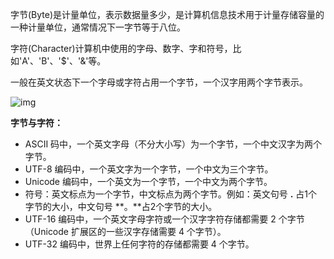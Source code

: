 字节(Byte)是计量单位，表示数据量多少，是计算机信息技术用于计量存储容量的一种计量单位，通常情况下一字节等于八位。

字符(Character)计算机中使用的字母、数字、字和符号，比如'A'、'B'、'$'、'&'等。

一般在英文状态下一个字母或字符占用一个字节，一个汉字用两个字节表示。

![img](https://www.runoob.com/wp-content/uploads/2020/05/242dd42a2834349bfaa71500c4ea15ce37d3be96.jpeg)

**字节与字符：**

- ASCII 码中，一个英文字母（不分大小写）为一个字节，一个中文汉字为两个字节。
- UTF-8 编码中，一个英文字为一个字节，一个中文为三个字节。
- Unicode 编码中，一个英文为一个字节，一个中文为两个字节。
- 符号：英文标点为一个字节，中文标点为两个字节。例如：英文句号 **.** 占1个字节的大小，中文句号 **。**占2个字节的大小。
- UTF-16 编码中，一个英文字母字符或一个汉字字符存储都需要 2 个字节（Unicode 扩展区的一些汉字存储需要 4 个字节）。
- UTF-32 编码中，世界上任何字符的存储都需要 4 个字节。

